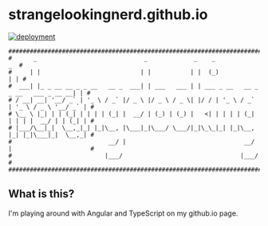 # strangelookingnerd.github.io

[![deployment](https://github.com/strangelookingnerd/strangelookingnerd.github.io/actions/workflows/deploy.yml/badge.svg)](https://github.com/strangelookingnerd/strangelookingnerd.github.io/actions/workflows/deploy.yml)

```
##############################################################################################
#      _                              _             _    _                                _  #
#     | |                            | |           | |  (_)                              | | #
#  ___| |_ _ __ __ _ _ __   __ _  ___| | ___   ___ | | ___ _ __   __ _ _ __   ___ _ __ __| | #
# / __| __| '__/ _` | '_ \ / _` |/ _ \ |/ _ \ / _ \| |/ / | '_ \ / _` | '_ \ / _ \ '__/ _` | #
# \__ \ |_| | | (_| | | | | (_| |  __/ | (_) | (_) |   <| | | | | (_| | | | |  __/ | | (_| | #
# |___/\__|_|  \__,_|_| |_|\__, |\___|_|\___/ \___/|_|\_\_|_| |_|\__, |_| |_|\___|_|  \__,_| #
#                           __/ |                                 __/ |                      #
#                          |___/                                 |___/                       #
##############################################################################################
```

## What is this?

I'm playing around with Angular and TypeScript on my github.io page.
